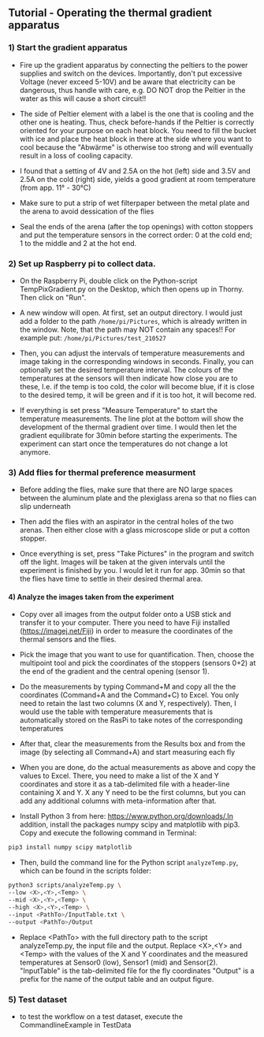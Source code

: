 ## Tutorial - Operating the thermal gradient apparatus

### 1) Start the gradient apparatus
- Fire up the gradient apparatus by connecting the peltiers to the power supplies and switch on the devices. Importantly, don't put excessive Voltage (never exceed 5-10V) and be aware that electricity can be dangerous, thus handle with care, e.g. DO NOT drop the Peltier in the water as this will cause a short circuit!!

- The side of Peltier element with a label is the one that is cooling and the other one is heating. Thus, check before-hands if the Peltier is correctly oriented for your purpose on each heat block. You need to fill the bucket with ice and place the heat block in there at the side where you want to cool because the "Abwärme" is otherwise too strong and will eventually result in a loss of cooling capacity. 

- I found that a setting of 4V and 2.5A on the hot (left) side and 3.5V and 2.5A on the cold (right) side, yields a good gradient at room temperature (from app. 11° - 30°C)

- Make sure to put a strip of wet filterpaper between the metal plate and the arena to avoid dessication of the flies

- Seal the ends of the arena (after the top openings) with cotton stoppers and put the temperature sensors in the correct order: 0 at the cold end; 1 to the middle and 2 at the hot end. 

### 2) Set up Raspberry pi to collect data.
- On the Raspberry Pi, double click on the Python-script TempPixGradient.py on the Desktop, which then opens up in Thorny. Then click on "Run". 

- A new window will open. At first, set an output directory. I would just add a folder to the path `/home/pi/Pictures`, which is already written in the window. Note, that the path may NOT contain any spaces!! For example put: `/home/pi/Pictures/test_210527`

- Then, you can adjust the intervals of temperature measurements and image taking in the corresponding windows in seconds. Finally, you can optionally set the desired temperature interval. The colours of the temperatures at the sensors will then indicate how close you are to these, I.e. if the temp is too cold, the color will become blue, if it is close to the desired temp, it will be green and if it is too hot, it will become red.

- If everything is set press "Measure Temperature" to start the temperature measurements. The line plot  at the bottom will show the development of the thermal gradient over time. I would then let the gradient equilibrate for 30min before starting the experiments. The experiment can start once the temperatures do not change a lot anymore.

### 3) Add flies for thermal preference measurment
- Before adding the flies, make sure that there are NO large spaces between the aluminum plate and the plexiglass arena so that no flies can slip underneath

- Then add the flies with an aspirator in the central holes of the two arenas. Then either close with a glass microscope slide or put a cotton stopper. 

- Once everything is set, press "Take Pictures" in the program and switch off the light. Images will be taken at the given intervals until the experiment is finished by you. I would let it run for app. 30min so that the flies have time to settle in their desired thermal area.

#### 4) Analyze the images taken from the experiment
- Copy over all images from the output folder onto a USB stick and transfer it to your computer. There you need to have Fiji installed (https://imagej.net/Fiji) in order to measure the coordinates of the thermal sensors and the flies.

- Pick the image that you want to use for quantification. Then, choose the multipoint tool and pick the coordinates of the stoppers (sensors 0+2) at the end of the gradient and the central opening (sensor 1).

- Do the measurements by typing Command+M and copy all the the coordinates (Command+A and the Command+C) to Excel. You only need to retain the last two columns (X and Y, respectively). Then, I would use the table with temperature measurements that is automatically stored on the RasPi to take notes of the corresponding temperatures 

- After that, clear the measurements from the Results box and from the image (by selecting all Command+A) and start measuring each fly

- When you are done, do the actual measurements as above and copy the values to Excel. There, you need to make a list of the X and Y coordinates and store it as a tab-delimited file with a header-line containing X and Y. X any Y need to be the first columns, but you can add any additional columns with meta-information after that.

- Install Python 3 from here: https://www.python.org/downloads/.In addition, install the packages numpy scipy and matplotlib with pip3. Copy and execute the following command in Terminal: 

```bash
pip3 install numpy scipy matplotlib
```

- Then, build the command line for the Python script `analyzeTemp.py`, which can be found in the scripts folder:

```bash
python3 scripts/analyzeTemp.py \
--low <X>,<Y>,<Temp> \
--mid <X>,<Y>,<Temp> \
--high <X>,<Y>,<Temp> \
--input <PathTo>/InputTable.txt \
--output <PathTo>/Output
```

- Replace \<PathTo\> with the full directory path to the script analyzeTemp.py, the input file and the output. Replace \<X\>,\<Y\> and \<Temp\> with the values of the X and Y coordinates and the measured temperatures at Sensor0 (low), Sensor1 (mid) and Sensor(2). "InputTable" is the tab-delimited file for the fly coordinates "Output" is a prefix for the name of the output table and an output figure.
 
### 5) Test dataset
- to test the workflow on a test dataset, execute the CommandlineExample in TestData

